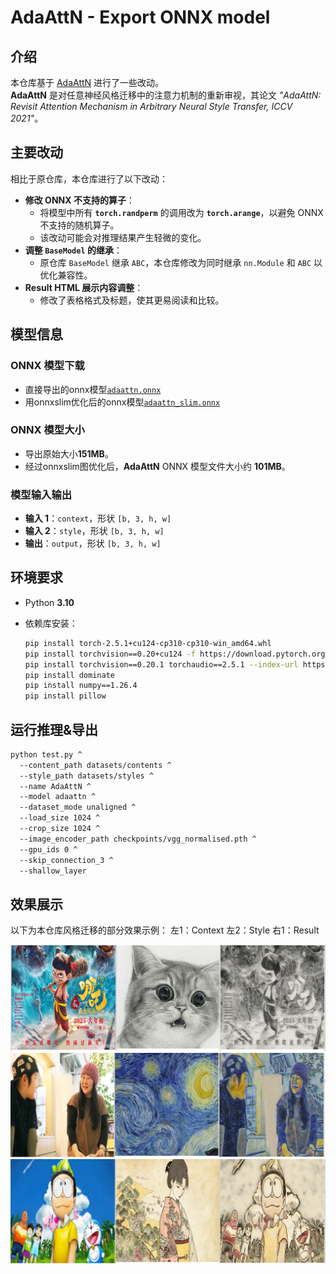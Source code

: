 # AdaAttN - Export ONNX model

## 介绍

本仓库基于 [AdaAttN](https://github.com/Huage001/AdaAttN/) 进行了一些改动。  
**AdaAttN** 是对任意神经风格迁移中的注意力机制的重新审视，其论文 *"AdaAttN: Revisit Attention Mechanism in Arbitrary Neural Style Transfer, ICCV 2021"*。

## 主要改动

相比于原仓库，本仓库进行了以下改动：
- **修改 ONNX 不支持的算子**：
  - 将模型中所有 **`torch.randperm`** 的调用改为 **`torch.arange`**，以避免 ONNX 不支持的随机算子。
  - 该改动可能会对推理结果产生轻微的变化。
- **调整 `BaseModel` 的继承**：
  - 原仓库 `BaseModel` 继承 `ABC`，本仓库修改为同时继承 `nn.Module` 和 `ABC` 以优化兼容性。
- **Result HTML 展示内容调整**：
  - 修改了表格格式及标题，使其更易阅读和比较。

## 模型信息

### ONNX 模型下载
- 直接导出的onnx模型[`adaattn.onnx`](https://github.com/whyb/AdaAttN-onnx/blob/main/adaattn.onnx)
- 用onnxslim优化后的onnx模型[`adaattn_slim.onnx`](https://github.com/whyb/AdaAttN-onnx/blob/main/adaattn_slim.onnx)

### ONNX 模型大小
- 导出原始大小**151MB**。
- 经过onnxslim图优化后，**AdaAttN** ONNX 模型文件大小约 **101MB**。

### 模型输入输出
- **输入 1**：`context`，形状 `[b, 3, h, w]`
- **输入 2**：`style`，形状 `[b, 3, h, w]`
- **输出**：`output`，形状 `[b, 3, h, w]`

## 环境要求

- Python **3.10**
- 依赖库安装：
  
  ```bash
  pip install torch-2.5.1+cu124-cp310-cp310-win_amd64.whl
  pip install torchvision==0.20+cu124 -f https://download.pytorch.org/whl/torch_stable.html
  pip install torchvision==0.20.1 torchaudio==2.5.1 --index-url https://download.pytorch.org/whl/cu124
  pip install dominate
  pip install numpy==1.26.4
  pip install pillow
  ```

## 运行推理&导出
  ```bash
  python test.py ^
    --content_path datasets/contents ^
    --style_path datasets/styles ^
    --name AdaAttN ^
    --model adaattn ^
    --dataset_mode unaligned ^
    --load_size 1024 ^
    --crop_size 1024 ^
    --image_encoder_path checkpoints/vgg_normalised.pth ^
    --gpu_ids 0 ^
    --skip_connection_3 ^
    --shallow_layer
```

## 效果展示

以下为本仓库风格迁移的部分效果示例：
左1：Context
左2：Style
右1：Result

![Example1](picture/01.png)
![Example2](picture/02.png)
![Example3](picture/03.png)

